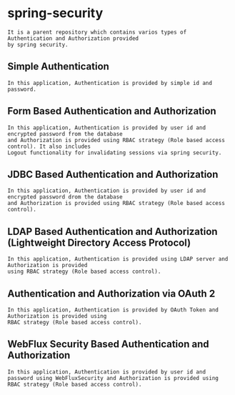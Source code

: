 # spring-security
    It is a parent repository which contains varios types of Authentication and Authorization provided 
    by spring security.

## Simple Authentication
```
In this application, Authentication is provided by simple id and password.
```

## Form Based Authentication and Authorization
```
In this application, Authentication is provided by user id and encrypted password from the database 
and Authorization is provided using RBAC strategy (Role based access control). It also includes 
Logout functionality for invalidating sessions via spring security.
```

## JDBC Based Authentication and Authorization
```
In this application, Authentication is provided by user id and encrypted password drom the database 
and Authorization is provided using RBAC strategy (Role based access control).

```

## LDAP Based Authentication and Authorization (Lightweight Directory Access Protocol)
```
In this application, Authentication is provided using LDAP server and Authorization is provided 
using RBAC strategy (Role based access control).

```

## Authentication and Authorization via OAuth 2
```
In this application, Authentication is provided by OAuth Token and Authorization is provided using 
RBAC strategy (Role based access control).

```

## WebFlux Security Based Authentication and Authorization
```
In this application, Authentication is provided by user id and password using WebFluxSecurity and Authorization is provided using RBAC strategy (Role based access control).

```
